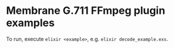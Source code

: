 # Membrane G.711 FFmpeg plugin examples

To run, execute `elixir <example>`, e.g. `elixir decode_example.exs`.
